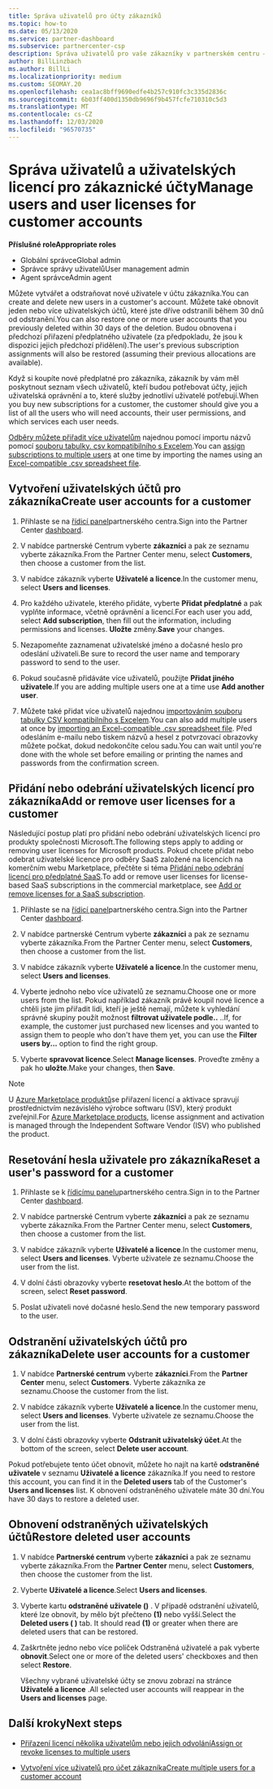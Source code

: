 ```yaml
---
title: Správa uživatelů pro účty zákazníků
ms.topic: how-to
ms.date: 05/13/2020
ms.service: partner-dashboard
ms.subservice: partnercenter-csp
description: Správa uživatelů pro vaše zákazníky v partnerském centru – vytváření uživatelských účtů, přidávání nebo odebírání uživatelských licencí, resetování hesel a odstraňování a obnovování uživatelských účtů.
author: BillLinzbach
ms.author: BillLi
ms.localizationpriority: medium
ms.custom: SEOMAY.20
ms.openlocfilehash: cea1ac8bff9690edfe4b257c910fc3c335d2836c
ms.sourcegitcommit: 6b03ff400d1350db9696f9b457fcfe710310c5d3
ms.translationtype: MT
ms.contentlocale: cs-CZ
ms.lasthandoff: 12/03/2020
ms.locfileid: "96570735"
---
```

# <a name="manage-users-and-user-licenses-for-customer-accounts"></a><span data-ttu-id="59d79-103">Správa uživatelů a uživatelských licencí pro zákaznické účty</span><span class="sxs-lookup"><span data-stu-id="59d79-103">Manage users and user licenses for customer accounts</span></span> 

<span data-ttu-id="59d79-104">**Příslušné role**</span><span class="sxs-lookup"><span data-stu-id="59d79-104">**Appropriate roles**</span></span>

- <span data-ttu-id="59d79-105">Globální správce</span><span class="sxs-lookup"><span data-stu-id="59d79-105">Global admin</span></span>
- <span data-ttu-id="59d79-106">Správce správy uživatelů</span><span class="sxs-lookup"><span data-stu-id="59d79-106">User management admin</span></span>
- <span data-ttu-id="59d79-107">Agent správce</span><span class="sxs-lookup"><span data-stu-id="59d79-107">Admin agent</span></span>


<span data-ttu-id="59d79-108">Můžete vytvářet a odstraňovat nové uživatele v účtu zákazníka.</span><span class="sxs-lookup"><span data-stu-id="59d79-108">You can create and delete new users in a customer's account.</span></span> <span data-ttu-id="59d79-109">Můžete také obnovit jeden nebo více uživatelských účtů, které jste dříve odstranili během 30 dnů od odstranění.</span><span class="sxs-lookup"><span data-stu-id="59d79-109">You can also restore one or more user accounts that you previously deleted within 30 days of the deletion.</span></span> <span data-ttu-id="59d79-110">Budou obnovena i předchozí přiřazení předplatného uživatele (za předpokladu, že jsou k dispozici jejich předchozí přidělení).</span><span class="sxs-lookup"><span data-stu-id="59d79-110">The user's previous subscription assignments will also be restored (assuming their previous allocations are available).</span></span>

<span data-ttu-id="59d79-111">Když si koupíte nové předplatné pro zákazníka, zákazník by vám měl poskytnout seznam všech uživatelů, kteří budou potřebovat účty, jejich uživatelská oprávnění a to, které služby jednotliví uživatelé potřebují.</span><span class="sxs-lookup"><span data-stu-id="59d79-111">When you buy new subscriptions for a customer, the customer should give you a list of all the users who will need accounts, their user permissions, and which services each user needs.</span></span>  

<span data-ttu-id="59d79-112">[Odběry můžete přiřadit více uživatelům](bulk-license-provisioning-for-multiple-users.md) najednou pomocí importu názvů pomocí [souboru tabulky. csv kompatibilního s Excelem](adding-multiple-users-to-a-customer-account.md).</span><span class="sxs-lookup"><span data-stu-id="59d79-112">You can [assign subscriptions to multiple users](bulk-license-provisioning-for-multiple-users.md) at one time by importing the names using an [Excel-compatible .csv spreadsheet file](adding-multiple-users-to-a-customer-account.md).</span></span>

<a href="" id="createuseraccounts"></a>

## <a name="create-user-accounts-for-a-customer"></a><span data-ttu-id="59d79-113">Vytvoření uživatelských účtů pro zákazníka</span><span class="sxs-lookup"><span data-stu-id="59d79-113">Create user accounts for a customer</span></span>

1. <span data-ttu-id="59d79-114">Přihlaste se na [řídicí panel](https://partner.microsoft.com/dashboard)partnerského centra.</span><span class="sxs-lookup"><span data-stu-id="59d79-114">Sign into the Partner Center [dashboard](https://partner.microsoft.com/dashboard).</span></span>

2. <span data-ttu-id="59d79-115">V nabídce partnerské Centrum vyberte **zákazníci** a pak ze seznamu vyberte zákazníka.</span><span class="sxs-lookup"><span data-stu-id="59d79-115">From the Partner Center menu, select **Customers**, then choose a customer from the list.</span></span>

3. <span data-ttu-id="59d79-116">V nabídce zákazník vyberte **Uživatelé a licence**.</span><span class="sxs-lookup"><span data-stu-id="59d79-116">In the customer menu, select **Users and licenses**.</span></span>

4. <span data-ttu-id="59d79-117">Pro každého uživatele, kterého přidáte, vyberte **Přidat předplatné** a pak vyplňte informace, včetně oprávnění a licencí.</span><span class="sxs-lookup"><span data-stu-id="59d79-117">For each user you add, select **Add subscription**, then fill out the information, including permissions and licenses.</span></span> <span data-ttu-id="59d79-118">**Uložte** změny.</span><span class="sxs-lookup"><span data-stu-id="59d79-118">**Save** your changes.</span></span>

5. <span data-ttu-id="59d79-119">Nezapomeňte zaznamenat uživatelské jméno a dočasné heslo pro odeslání uživateli.</span><span class="sxs-lookup"><span data-stu-id="59d79-119">Be sure to record the user name and temporary password to send to the user.</span></span>

6. <span data-ttu-id="59d79-120">Pokud současně přidáváte více uživatelů, použijte **Přidat jiného uživatele**.</span><span class="sxs-lookup"><span data-stu-id="59d79-120">If you are adding multiple users one at a time use **Add another user**.</span></span>

7. <span data-ttu-id="59d79-121">Můžete také přidat více uživatelů najednou [importováním souboru tabulky CSV kompatibilního s Excelem](adding-multiple-users-to-a-customer-account.md).</span><span class="sxs-lookup"><span data-stu-id="59d79-121">You can also add multiple users at once by [importing an Excel-compatible .csv spreadsheet file](adding-multiple-users-to-a-customer-account.md).</span></span> <span data-ttu-id="59d79-122">Před odesláním e-mailu nebo tiskem názvů a hesel z potvrzovací obrazovky můžete počkat, dokud nedokončíte celou sadu.</span><span class="sxs-lookup"><span data-stu-id="59d79-122">You can wait until you're done with the whole set before emailing or printing the names and passwords from the confirmation screen.</span></span>

<a href="" id="userlicensing"></a>

## <a name="add-or-remove-user-licenses-for-a-customer"></a><span data-ttu-id="59d79-123">Přidání nebo odebrání uživatelských licencí pro zákazníka</span><span class="sxs-lookup"><span data-stu-id="59d79-123">Add or remove user licenses for a customer</span></span>

<span data-ttu-id="59d79-124">Následující postup platí pro přidání nebo odebrání uživatelských licencí pro produkty společnosti Microsoft.</span><span class="sxs-lookup"><span data-stu-id="59d79-124">The following steps apply to adding or removing user licenses for Microsoft products.</span></span> <span data-ttu-id="59d79-125">Pokud chcete přidat nebo odebrat uživatelské licence pro odběry SaaS založené na licencích na komerčním webu Marketplace, přečtěte si téma [Přidání nebo odebrání licencí pro předplatné SaaS](csp-commercial-marketplace-manage.md#add-or-remove-licenses-for-a-saas-subscription).</span><span class="sxs-lookup"><span data-stu-id="59d79-125">To add or remove user licenses for license-based SaaS subscriptions in the commercial marketplace, see [Add or remove licenses for a SaaS subscription](csp-commercial-marketplace-manage.md#add-or-remove-licenses-for-a-saas-subscription).</span></span>

1. <span data-ttu-id="59d79-126">Přihlaste se na [řídicí panel](https://partner.microsoft.com/dashboard)partnerského centra.</span><span class="sxs-lookup"><span data-stu-id="59d79-126">Sign into the Partner Center [dashboard](https://partner.microsoft.com/dashboard).</span></span>

2. <span data-ttu-id="59d79-127">V nabídce partnerské Centrum vyberte **zákazníci** a pak ze seznamu vyberte zákazníka.</span><span class="sxs-lookup"><span data-stu-id="59d79-127">From the Partner Center menu, select **Customers**, then choose a customer from the list.</span></span>

3. <span data-ttu-id="59d79-128">V nabídce zákazník vyberte **Uživatelé a licence**.</span><span class="sxs-lookup"><span data-stu-id="59d79-128">In the customer menu, select **Users and licenses**.</span></span>

4. <span data-ttu-id="59d79-129">Vyberte jednoho nebo více uživatelů ze seznamu.</span><span class="sxs-lookup"><span data-stu-id="59d79-129">Choose one or more users from the list.</span></span> <span data-ttu-id="59d79-130">Pokud například zákazník právě koupil nové licence a chtěli jste jim přiřadit lidi, kteří je ještě nemají, můžete k vyhledání správné skupiny použít možnost **filtrovat uživatele podle..** ..</span><span class="sxs-lookup"><span data-stu-id="59d79-130">If, for example, the customer just purchased new licenses and you wanted to assign them to people who don't have them yet, you can use the **Filter users by...** option to find the right group.</span></span>

5. <span data-ttu-id="59d79-131">Vyberte **spravovat licence**.</span><span class="sxs-lookup"><span data-stu-id="59d79-131">Select **Manage licenses**.</span></span> <span data-ttu-id="59d79-132">Proveďte změny a pak ho **uložte**.</span><span class="sxs-lookup"><span data-stu-id="59d79-132">Make your changes, then **Save**.</span></span>

> [!NOTE]
> <span data-ttu-id="59d79-133">U [Azure Marketplace produktů](csp-commercial-marketplace-manage.md#assign-licenses-and-activate-a-subscription-on-behalf-of-a-customer)se přiřazení licencí a aktivace spravují prostřednictvím nezávislého výrobce softwaru (ISV), který produkt zveřejnil.</span><span class="sxs-lookup"><span data-stu-id="59d79-133">For [Azure Marketplace products](csp-commercial-marketplace-manage.md#assign-licenses-and-activate-a-subscription-on-behalf-of-a-customer), license assignment and activation is managed through the Independent Software Vendor (ISV) who published the product.</span></span>

<a href="" id="resetpassword"></a>

## <a name="reset-a-users-password-for-a-customer"></a><span data-ttu-id="59d79-134">Resetování hesla uživatele pro zákazníka</span><span class="sxs-lookup"><span data-stu-id="59d79-134">Reset a user's password for a customer</span></span>

1. <span data-ttu-id="59d79-135">Přihlaste se k [řídicímu panelu](https://partner.microsoft.com/dashboard)partnerského centra.</span><span class="sxs-lookup"><span data-stu-id="59d79-135">Sign in to the Partner Center [dashboard](https://partner.microsoft.com/dashboard).</span></span>

2. <span data-ttu-id="59d79-136">V nabídce partnerské Centrum vyberte **zákazníci** a pak ze seznamu vyberte zákazníka.</span><span class="sxs-lookup"><span data-stu-id="59d79-136">From the Partner Center menu, select **Customers**, then choose a customer from the list.</span></span>

3. <span data-ttu-id="59d79-137">V nabídce zákazník vyberte **Uživatelé a licence**.</span><span class="sxs-lookup"><span data-stu-id="59d79-137">In the customer menu, select **Users and licenses**.</span></span> <span data-ttu-id="59d79-138">Vyberte uživatele ze seznamu.</span><span class="sxs-lookup"><span data-stu-id="59d79-138">Choose the user from the list.</span></span>

4. <span data-ttu-id="59d79-139">V dolní části obrazovky vyberte **resetovat heslo**.</span><span class="sxs-lookup"><span data-stu-id="59d79-139">At the bottom of the screen, select **Reset password**.</span></span> 

5. <span data-ttu-id="59d79-140">Poslat uživateli nové dočasné heslo.</span><span class="sxs-lookup"><span data-stu-id="59d79-140">Send the new temporary password to the user.</span></span>

<a href="" id="deleteuseraccounts"></a>

## <a name="delete-user-accounts-for-a-customer"></a><span data-ttu-id="59d79-141">Odstranění uživatelských účtů pro zákazníka</span><span class="sxs-lookup"><span data-stu-id="59d79-141">Delete user accounts for a customer</span></span>

1. <span data-ttu-id="59d79-142">V nabídce **Partnerské centrum** vyberte **zákazníci**.</span><span class="sxs-lookup"><span data-stu-id="59d79-142">From the **Partner Center** menu, select **Customers**.</span></span> <span data-ttu-id="59d79-143">Vyberte zákazníka ze seznamu.</span><span class="sxs-lookup"><span data-stu-id="59d79-143">Choose the customer from the list.</span></span>

2. <span data-ttu-id="59d79-144">V nabídce zákazník vyberte **Uživatelé a licence**.</span><span class="sxs-lookup"><span data-stu-id="59d79-144">In the customer menu, select **Users and licenses**.</span></span> <span data-ttu-id="59d79-145">Vyberte uživatele ze seznamu.</span><span class="sxs-lookup"><span data-stu-id="59d79-145">Choose the user from the list.</span></span>

3. <span data-ttu-id="59d79-146">V dolní části obrazovky vyberte **Odstranit uživatelský účet**.</span><span class="sxs-lookup"><span data-stu-id="59d79-146">At the bottom of the screen, select **Delete user account**.</span></span>

<span data-ttu-id="59d79-147">Pokud potřebujete tento účet obnovit, můžete ho najít na kartě **odstraněné uživatele** v seznamu **Uživatelé a licence** zákazníka.</span><span class="sxs-lookup"><span data-stu-id="59d79-147">If you need to restore this account, you can find it in the **Deleted users** tab of the Customer's **Users and licenses** list.</span></span> <span data-ttu-id="59d79-148">K obnovení odstraněného uživatele máte 30 dní.</span><span class="sxs-lookup"><span data-stu-id="59d79-148">You have 30 days to restore a deleted user.</span></span>

<a href="" id="restoreuseraccounts"></a>

## <a name="restore-deleted-user-accounts"></a><span data-ttu-id="59d79-149">Obnovení odstraněných uživatelských účtů</span><span class="sxs-lookup"><span data-stu-id="59d79-149">Restore deleted user accounts</span></span>

1. <span data-ttu-id="59d79-150">V nabídce **Partnerské centrum** vyberte **zákazníci** a pak ze seznamu vyberte zákazníka.</span><span class="sxs-lookup"><span data-stu-id="59d79-150">From the **Partner Center** menu, select **Customers**, then choose the customer from the list.</span></span>

2. <span data-ttu-id="59d79-151">Vyberte **Uživatelé a licence**.</span><span class="sxs-lookup"><span data-stu-id="59d79-151">Select **Users and licenses**.</span></span>

3. <span data-ttu-id="59d79-152">Vyberte kartu **odstraněné uživatele ()** . V případě odstranění uživatelů, které lze obnovit, by mělo být přečteno **(1)** nebo vyšší.</span><span class="sxs-lookup"><span data-stu-id="59d79-152">Select the **Deleted users ( )** tab. It should read **(1)** or greater when there are deleted users that can be restored.</span></span>

4. <span data-ttu-id="59d79-153">Zaškrtněte jedno nebo více políček Odstraněná uživatelé a pak vyberte **obnovit**.</span><span class="sxs-lookup"><span data-stu-id="59d79-153">Select one or more of the deleted users' checkboxes and then select **Restore**.</span></span>

    <span data-ttu-id="59d79-154">Všechny vybrané uživatelské účty se znovu zobrazí na stránce **Uživatelé a licence** .</span><span class="sxs-lookup"><span data-stu-id="59d79-154">All selected user accounts will reappear in the **Users and licenses** page.</span></span>

## <a name="next-steps"></a><span data-ttu-id="59d79-155">Další kroky</span><span class="sxs-lookup"><span data-stu-id="59d79-155">Next steps</span></span>

- [<span data-ttu-id="59d79-156">Přiřazení licencí několika uživatelům nebo jejich odvolání</span><span class="sxs-lookup"><span data-stu-id="59d79-156">Assign or revoke licenses to multiple users</span></span>](bulk-license-provisioning-for-multiple-users.md)

- [<span data-ttu-id="59d79-157">Vytvoření více uživatelů pro účet zákazníka</span><span class="sxs-lookup"><span data-stu-id="59d79-157">Create multiple users for a customer account</span></span>](adding-multiple-users-to-a-customer-account.md)